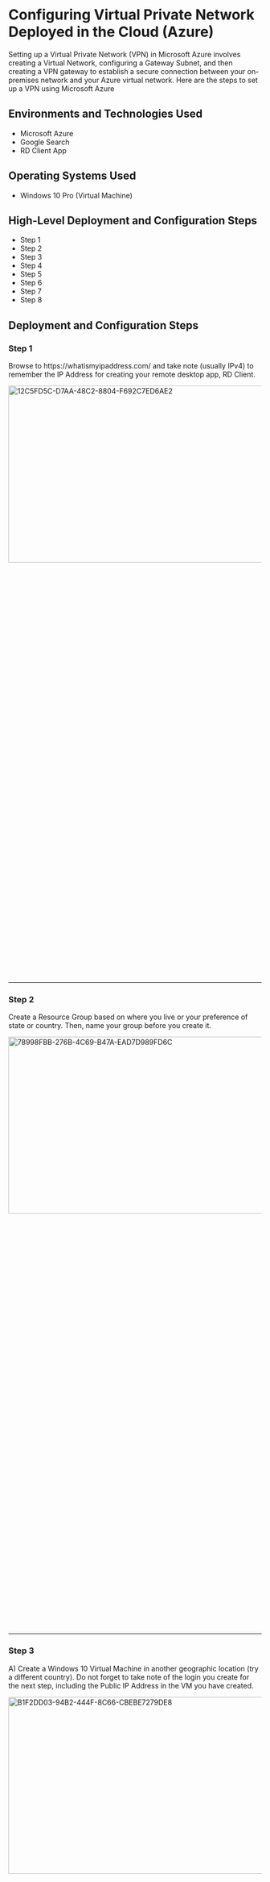 <p align="center">
  
</p>

<h1>Configuring Virtual Private Network Deployed in the Cloud (Azure)</h1>
Setting up a Virtual Private Network (VPN) in Microsoft Azure involves creating a Virtual Network, configuring a Gateway Subnet, and then creating a VPN gateway to establish a secure connection between your on-premises network and your Azure virtual network. Here are the steps to set up a VPN using Microsoft Azure<br />

<h2>Environments and Technologies Used</h2>

- Microsoft Azure
- Google Search
- RD Client App

<h2>Operating Systems Used</h2>

- Windows 10 Pro (Virtual Machine)

<h2>High-Level Deployment and Configuration Steps</h2>

- Step 1
- Step 2
- Step 3
- Step 4
- Step 5
- Step 6
- Step 7
- Step 8

<h2>Deployment and Configuration Steps</h2>

<h3>Step 1</h3>
<p>
  Browse to https://whatismyipaddress.com/ and take note (usually IPv4) to remember the IP Address for creating your remote desktop app, RD Client.
</p>

<img width="750" alt="12C5FD5C-D7AA-48C2-8804-F692C7ED6AE2" height="30%" width="30%" src="https://github.com/anumkhanit/vpn-config/assets/144633389/b354854e-9218-474b-a7f6-ca072d601460">

<br />

-----
<h3>Step 2</h3>
<p>
  Create a Resource Group based on where you live or your preference of state or country. Then, name your group before you create it.
</p>

<img width="750" alt="78998FBB-276B-4C69-B47A-EAD7D989FD6C" height="30%" width="30%" src="https://github.com/anumkhanit/vpn-config/assets/144633389/f64f81ea-b908-42ff-ae10-9d6eebdd46a3">

<br />

-----
<h3>Step 3</h3>

<p>
  A) Create a Windows 10 Virtual Machine in another geographic location (try a different country). Do not forget to take note of the login you create for the next step, including the Public IP Address in the VM you have created.
</p>

<img width="750" alt="B1F2DD03-94B2-444F-8C66-CBEBE7279DE8" height="30%" width="30%" src="https://github.com/anumkhanit/vpn-config/assets/144633389/3ecd2b22-aeb6-4299-b496-a8cdac8ee93f">

<img width="750" alt="2EF5A1CA-0ED3-4BB1-A2AF-06B2C8B9B65F" height="30%" width="30%" src="https://github.com/anumkhanit/vpn-config/assets/144633389/2ee6cb5e-b869-4c11-9d98-33522f845736">

<br />

-----
<h3>Step 3</h3>

<p>
  B) Log into the RD Client App with the Public IP Address and the login you created.
</p>

<br />

-----
